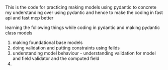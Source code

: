 This is the code for practicing making models using pydantic to concrete my understanding over using pydantic and hence to make the coding in fast api and fast mcp better

learning the following things while coding in pydantic and making pydantic class models

1.  making foundational base models
2.  doing validation and putting constraints using feilds
3.  understanding model behaviour - understanding validation for model and field validator and the computed field
4.
